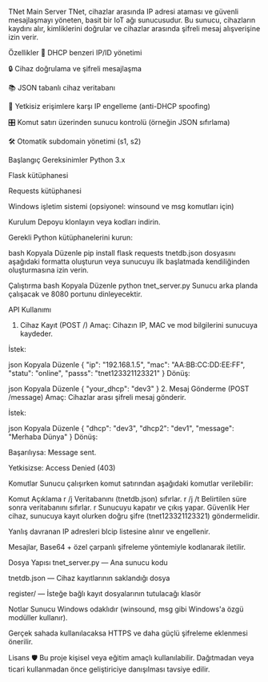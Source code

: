 TNet Main Server
TNet, cihazlar arasında IP adresi ataması ve güvenli mesajlaşmayı yöneten, basit bir IoT ağı sunucusudur.
Bu sunucu, cihazların kaydını alır, kimliklerini doğrular ve cihazlar arasında şifreli mesaj alışverişine izin verir.

Özellikler
📡 DHCP benzeri IP/ID yönetimi

🔒 Cihaz doğrulama ve şifreli mesajlaşma

📚 JSON tabanlı cihaz veritabanı

🚫 Yetkisiz erişimlere karşı IP engelleme (anti-DHCP spoofing)

🎛️ Komut satırı üzerinden sunucu kontrolü (örneğin JSON sıfırlama)

🛠️ Otomatik subdomain yönetimi (s1, s2)

Başlangıç
Gereksinimler
Python 3.x

Flask kütüphanesi

Requests kütüphanesi

Windows işletim sistemi (opsiyonel: winsound ve msg komutları için)

Kurulum
Depoyu klonlayın veya kodları indirin.

Gerekli Python kütüphanelerini kurun:

bash
Kopyala
Düzenle
pip install flask requests
tnetdb.json dosyasını aşağıdaki formatta oluşturun veya sunucuyu ilk başlatmada kendiliğinden oluşturmasına izin verin.

Çalıştırma
bash
Kopyala
Düzenle
python tnet_server.py
Sunucu arka planda çalışacak ve 8080 portunu dinleyecektir.

API Kullanımı
1. Cihaz Kayıt (POST /)
Amaç: Cihazın IP, MAC ve mod bilgilerini sunucuya kaydeder.

İstek:

json
Kopyala
Düzenle
{
    "ip": "192.168.1.5",
    "mac": "AA:BB:CC:DD:EE:FF",
    "statu": "online",
    "passs": "tnet123321123321"
}
Dönüş:

json
Kopyala
Düzenle
{
    "your_dhcp": "dev3"
}
2. Mesaj Gönderme (POST /message)
Amaç: Cihazlar arası şifreli mesaj gönderir.

İstek:

json
Kopyala
Düzenle
{
    "dhcp": "dev3",
    "dhcp2": "dev1",
    "message": "Merhaba Dünya"
}
Dönüş:

Başarılıysa: Message sent.

Yetkisizse: Access Denied (403)

Komutlar
Sunucu çalışırken komut satırından aşağıdaki komutlar verilebilir:


Komut	Açıklama
r /j	Veritabanını (tnetdb.json) sıfırlar.
r /j /t <saniye>	Belirtilen süre sonra veritabanını sıfırlar.
r	Sunucuyu kapatır ve çıkış yapar.
Güvenlik
Her cihaz, sunucuya kayıt olurken doğru şifre (tnet123321123321) göndermelidir.

Yanlış davranan IP adresleri blcip listesine alınır ve engellenir.

Mesajlar, Base64 + özel çarpanlı şifreleme yöntemiyle kodlanarak iletilir.

Dosya Yapısı
tnet_server.py — Ana sunucu kodu

tnetdb.json — Cihaz kayıtlarının saklandığı dosya

register/ — İsteğe bağlı kayıt dosyalarının tutulacağı klasör

Notlar
Sunucu Windows odaklıdır (winsound, msg gibi Windows'a özgü modüller kullanır).

Gerçek sahada kullanılacaksa HTTPS ve daha güçlü şifreleme eklenmesi önerilir.

Lisans
🛡️ Bu proje kişisel veya eğitim amaçlı kullanılabilir.
Dağıtmadan veya ticari kullanmadan önce geliştiriciye danışılması tavsiye edilir.

